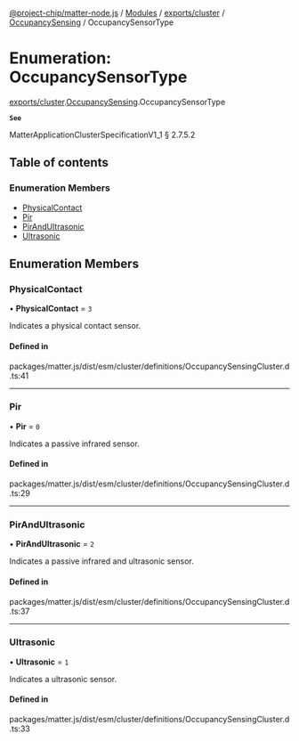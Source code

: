 [@project-chip/matter-node.js](../README.md) / [Modules](../modules.md) / [exports/cluster](../modules/exports_cluster.md) / [OccupancySensing](../modules/exports_cluster.OccupancySensing.md) / OccupancySensorType

# Enumeration: OccupancySensorType

[exports/cluster](../modules/exports_cluster.md).[OccupancySensing](../modules/exports_cluster.OccupancySensing.md).OccupancySensorType

**`See`**

MatterApplicationClusterSpecificationV1_1 § 2.7.5.2

## Table of contents

### Enumeration Members

- [PhysicalContact](exports_cluster.OccupancySensing.OccupancySensorType.md#physicalcontact)
- [Pir](exports_cluster.OccupancySensing.OccupancySensorType.md#pir)
- [PirAndUltrasonic](exports_cluster.OccupancySensing.OccupancySensorType.md#pirandultrasonic)
- [Ultrasonic](exports_cluster.OccupancySensing.OccupancySensorType.md#ultrasonic)

## Enumeration Members

### PhysicalContact

• **PhysicalContact** = ``3``

Indicates a physical contact sensor.

#### Defined in

packages/matter.js/dist/esm/cluster/definitions/OccupancySensingCluster.d.ts:41

___

### Pir

• **Pir** = ``0``

Indicates a passive infrared sensor.

#### Defined in

packages/matter.js/dist/esm/cluster/definitions/OccupancySensingCluster.d.ts:29

___

### PirAndUltrasonic

• **PirAndUltrasonic** = ``2``

Indicates a passive infrared and ultrasonic sensor.

#### Defined in

packages/matter.js/dist/esm/cluster/definitions/OccupancySensingCluster.d.ts:37

___

### Ultrasonic

• **Ultrasonic** = ``1``

Indicates a ultrasonic sensor.

#### Defined in

packages/matter.js/dist/esm/cluster/definitions/OccupancySensingCluster.d.ts:33
